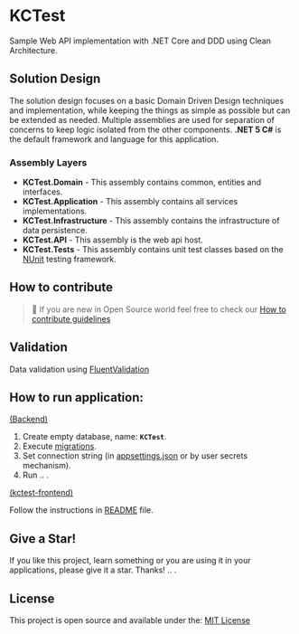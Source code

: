 # KCTest
Sample Web API implementation with .NET Core and DDD using Clean Architecture.

## Solution Design
The solution design focuses on a basic Domain Driven Design techniques and implementation, while keeping the things as simple as possible but can be extended as needed. Multiple assemblies are used for separation of concerns to keep logic isolated from the other components. **.NET 5 C#** is the default framework and language for this application.

### Assembly Layers
-   **KCTest.Domain**  - This assembly contains common, entities and interfaces.
-   **KCTest.Application**  - This assembly contains all services implementations.
-   **KCTest.Infrastructure**  - This assembly contains the infrastructure of data persistence.
-   **KCTest.API**  - This assembly is the web api host.
-   **KCTest.Tests**  - This assembly contains unit test classes based on the [NUnit](https://github.com/nunit/nunit) testing framework.

## How to contribute

> :thought_balloon: If you are new in Open Source world feel free to check our [How to contribute guidelines](https://github.com/Jadhielv/KCTest/blob/master/CONTRIBUTING.md)

## Validation
Data validation using [FluentValidation](https://github.com/JeremySkinner/FluentValidation)

## How to run application: 
[(Backend)](https://github.com/Jadhielv/KCTest/tree/master/Backend)

1. Create empty database, name: **`KCTest`**.
2. Execute [migrations](https://github.com/Jadhielv/KCTest/tree/master/Backend/src/KCTest.Infrastructure/Migrations).
2. Set connection string (in [appsettings.json](https://github.com/Jadhielv/KCTest/blob/master/Backend/src/KCTest.API/appsettings.json) or by user secrets mechanism).
3. Run .. .

[(kctest-frontend)](https://github.com/Jadhielv/KCTest/tree/master/kctest-frontend)

Follow the instructions in [README](https://github.com/Jadhielv/KCTest/blob/master/kctest-frontend/README.md) file.

## Give a Star!

If you like this project, learn something or you are using it in your applications, please give it a star. Thanks! .. .

## License

This project is open source and available under the: [MIT License](LICENSE)